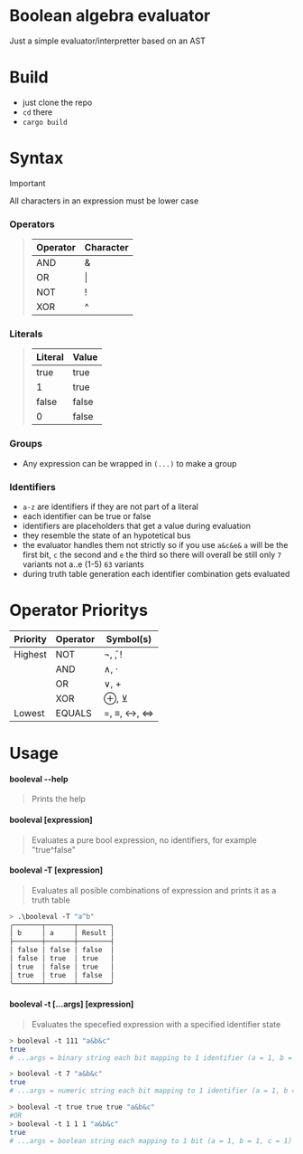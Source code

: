 # Boolean algebra evaluator
Just a simple evaluator/interpretter based on an AST

# Build
- just clone the repo
- `cd` there
- `cargo build`

# Syntax
> [!IMPORTANT]
> All characters in an expression must be lower case
### Operators
>| Operator | Character |
>|----------|-----------|
>| AND      | &         |
>| OR       | \|        |
>| NOT      | !         |
>| XOR      | ^         |
### Literals
>| Literal | Value |
>|---------|-------|
>| true    | true  |
>| 1       | true  |
>| false   | false |
>| 0       | false |
### Groups
- Any expression can be wrapped in `(...)` to make a group
### Identifiers
- `a-z` are identifiers if they are not part of a literal
- each identifier can be true or false
- identifiers are placeholders that get a value during evaluation
- they resemble the state of an hypotetical bus
- the evaluator handles them not strictly so if you use `a&c&e&` `a` will be the first bit, `c` the second and `e` the third so there will overall be still only `7` variants not a..e (1-5) `63` variants
- during truth table generation each identifier combination gets evaluated

# Operator Prioritys
| Priority | Operator  | Symbol(s)                               |
|----------|-----------|-----------------------------------------|
| Highest  | NOT       | ¬, ̄, !                                  |
|          | AND       | ∧, ·                                   |
|          | OR        | ∨, +                                   |
|          | XOR       | ⊕, ⊻                                   |
| Lowest   | EQUALS    | =, ≡, ↔, ⇔                             |

# Usage
#### booleval --help
> Prints the help
#### booleval [expression]
> Evaluates a pure bool expression, no identifiers, for example "true^false" 
#### booleval -T [expression]
> Evaluates all posible combinations of expression and prints it as a truth table
```bash
> .\booleval -T "a^b"
╭───────┬───────┬────────╮
│ b     │ a     │ Result │
├───────┼───────┼────────┤
│ false │ false │ false  │
│ false │ true  │ true   │
│ true  │ false │ true   │
│ true  │ true  │ false  │
╰───────┴───────┴────────╯
```
#### booleval -t [...args] [expression]
> Evaluates the specefied expression with a specified identifier state
```bash
> booleval -t 111 "a&b&c"
true
# ...args = binary string each bit mapping to 1 identifier (a = 1, b = 1, c = 1) = 111

> booleval -t 7 "a&b&c"
true
# ...args = numeric string each bit mapping to 1 identifier (a = 1, b = 1, c = 1) = 111 = 7

> booleval -t true true true "a&b&c"
#OR
> booleval -t 1 1 1 "a&b&c"
true
# ...args = boolean string each mapping to 1 bit (a = 1, b = 1, c = 1) = true true true or 1 1 1
```

